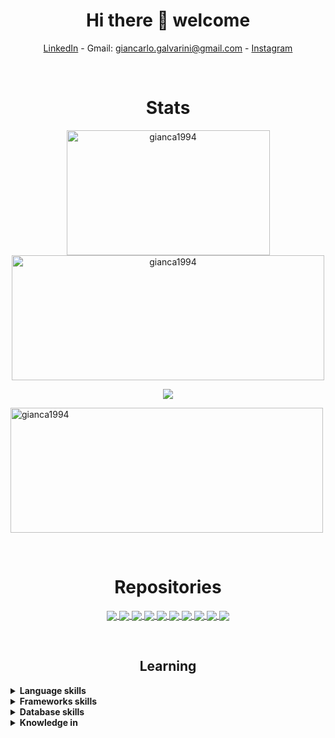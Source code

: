 
<h1 align="center">Hi there 👋 welcome</h1>
<p align="center">
    <a href="https://www.linkedin.com/in/giancarlo-galvarini" target="_blank">LinkedIn</a> - Gmail: 
    <a href="">giancarlo.galvarini@gmail.com</a> -
    <a href="https://www.instagram.com/galvarinig" target="_blank">Instagram</a>
</p>

</br>

<h1 align="center">Stats</h1>
<p align="center">
    <img width="325" height="200" src="https://github-readme-stats.vercel.app/api/top-langs/?username=gianca1994&langs_count=8&layout=compact&hide=css,html,makefile,jupyter%20notebook&theme=vision-friendly-dark" alt="gianca1994" />
    <img width="500" height="200" src="https://github-readme-stats-sigma-five.vercel.app/api?username=gianca1994&show_icons=true&include_all_commits=true&theme=vision-friendly-dark&hide=stars" alt="gianca1994" />
</p>

<div align="center">
	
![](https://github-readme-streak-stats.herokuapp.com/?user=gianca1994&theme=vision-friendly-dark&hide_border=false)	
</div>

<img width="500" height="200" src="https://github-readme-streak-stats.herokuapp.com/?user=gianca1994&theme=vision-friendly-dark&hide_border=false" alt="gianca1994" />




</br><h1 align="center">Repositories</h1>

<p align="center">
  <a href="https://github.com/HeroPath/Backend">
    <img align="center" src="https://github-readme-stats-sigma-five.vercel.app/api/pin/?username=HeroPath&repo=Backend&title_color=ffb000&icon_color=f9f9f9&text_color=ffffff&bg_color=000000" />
  </a>
  <a href="https://github.com/gianca1994/help-chat">
    <img align="center" src="https://github-readme-stats-sigma-five.vercel.app/api/pin/?username=gianca1994&repo=help-chat&title_color=ffb000&icon_color=f9f9f9&text_color=ffffff&bg_color=000000" />
  </a>
    <a href="https://github.com/gianca1994/blackjack-js">
    <img align="center" src="https://github-readme-stats-sigma-five.vercel.app/api/pin/?username=gianca1994&repo=blackjack-js&title_color=ffb000&icon_color=f9f9f9&text_color=ffffff&bg_color=000000" />
  </a>
  <a href="https://github.com/gianca1994/umcredits">
    <img align="center" src="https://github-readme-stats-sigma-five.vercel.app/api/pin/?username=gianca1994&repo=umcredits&title_color=ffb000&icon_color=f9f9f9&text_color=ffffff&bg_color=000000" />
  </a>
  <a href="https://github.com/gianca1994/machine-learning">
    <img align="center" src="https://github-readme-stats-sigma-five.vercel.app/api/pin/?username=gianca1994&repo=machine-learning&title_color=ffb000&icon_color=f9f9f9&text_color=ffffff&bg_color=000000" />
  </a>
<a href="https://github.com/gianca1994/infram">
    <img align="center" src="https://github-readme-stats-sigma-five.vercel.app/api/pin/?username=gianca1994&repo=infram&title_color=ffb000&icon_color=f9f9f9&text_color=ffffff&bg_color=000000" />
  </a>
  <a href="https://github.com/gianca1994/computacion-2">
    <img align="center" src="https://github-readme-stats-sigma-five.vercel.app/api/pin/?username=gianca1994&repo=computacion-2&title_color=ffb000&icon_color=f9f9f9&text_color=ffffff&bg_color=000000" />
  </a>
  <a href="https://github.com/gianca1994/programacion-1">
    <img align="center" src="https://github-readme-stats-sigma-five.vercel.app/api/pin/?username=gianca1994&repo=programacion-1&title_color=ffb000&icon_color=f9f9f9&text_color=ffffff&bg_color=000000" />
  </a>
  <a href="https://github.com/gianca1994/programacion2">
    <img align="center" src="https://github-readme-stats-sigma-five.vercel.app/api/pin/?username=gianca1994&repo=programacion2&title_color=ffb000&icon_color=f9f9f9&text_color=ffffff&bg_color=000000" />
  </a>
  <a href="https://github.com/gianca1994/software-engineering">
    <img align="center" src="https://github-readme-stats-sigma-five.vercel.app/api/pin/?username=gianca1994&repo=software-engineering&title_color=ffb000&icon_color=f9f9f9&text_color=ffffff&bg_color=000000" />
  </a>


</p>

</br><h2 align="center">Learning</h2>
<details>
	<summary><b>Language skills</b></summary></br>
	<p>
		<img alt="Python" src="https://img.shields.io/badge/python%20-%2314354C.svg?&style=for-the-badge&logo=python&logoColor=white"/>
		<img alt="Java" src="https://img.shields.io/badge/java-%23ED8B00.svg?&style=for-the-badge&logo=java&logoColor=white"/>
		<img alt="JavaScript" src="https://img.shields.io/badge/javascript-%23323330.svg?style=for-the-badge&logo=javascript&logoColor=%23F7DF1E"/>
		<img alt="VisualBasic6" src="https://img.shields.io/badge/Visual_Basic_6%20-%23563D7C.svg?&style=for-the-badge&logoColor=white"/>
		<img alt="Go" src="https://img.shields.io/badge/go-%2300ADD8.svg?style=for-the-badge&logo=go&logoColor=white"/>
	</p>
</details>

<details>
	<summary><b>Frameworks skills</b></summary></br>
	<p>
		<img alt="Flask" src="https://img.shields.io/badge/flask%20-%23000.svg?&style=for-the-badge&logo=flask&logoColor=white"/>
		<img alt="Django" src="https://img.shields.io/badge/Django-092E20?style=for-the-badge&logo=django&logoColor=green"/>
		<img alt="Springboot" src="https://img.shields.io/badge/Spring_Boot-F2F4F9?style=for-the-badge&logo=spring-boot"/>
		<img alt="React" src="https://img.shields.io/badge/react-%2320232a.svg?style=for-the-badge&logo=react&logoColor=%2361DAFB"/>
	</p>
</details>
<details>
	<summary><b>Database skills</b></summary></br>
	<p>
		<img alt="MySql" src="https://img.shields.io/badge/MySQL-00000F?style=for-the-badge&logo=mysql&logoColor=white"/>
		<img alt="Postgresql" src="https://img.shields.io/badge/PostgreSQL-316192?style=for-the-badge&logo=postgresql&logoColor=white"/>
		<img alt="Sqlite" src="https://img.shields.io/badge/SQLite-07405E?style=for-the-badge&logo=sqlite&logoColor=white"/>
		<img alt="MongoDB" src="https://img.shields.io/badge/MongoDB-%234ea94b.svg?style=for-the-badge&logo=mongodb&logoColor=white"/>
		<img alt="Firebase" src="https://img.shields.io/badge/Firebase-039BE5?style=for-the-badge&logo=Firebase&logoColor=white"/>
	</p>
</details>
<details>
	<summary><b>Knowledge in</b></summary></br>
	<p>
		<img alt="Bootstrap" src="https://img.shields.io/badge/bootstrap%20-%23563D7C.svg?&style=for-the-badge&logo=bootstrap&logoColor=white"/>
		<img alt="Docker" src="https://img.shields.io/badge/Docker-2CA5E0?style=for-the-badge&logo=docker&logoColor=white"/>
		<img alt="Git" src="https://img.shields.io/badge/Git-F05032?style=for-the-badge&logo=git&logoColor=white"/>
		<img alt="Postman" src="https://img.shields.io/badge/Postman-FF6C37?style=for-the-badge&logo=Postman&logoColor=white"/>
		<img alt="Gitkraken" src="https://img.shields.io/badge/GitKraken-179287?style=for-the-badge&logo=GitKraken&logoColor=white"/>	
	</p>
</details>
